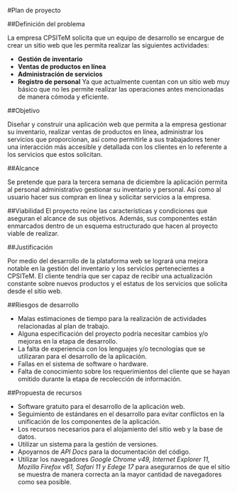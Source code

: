 #Plan de proyecto

##Definición del problema

La empresa CPSITeM solicita que un equipo de desarrollo se encargue de crear un sitio web que les permita realizar las siguientes actividades:
 - **Gestión de inventario**
 - **Ventas de productos en línea**
 - **Administración de servicios**
 - **Registro de personal**
Ya que actualmente cuentan con un sitio web muy básico que no les permite realizar las operaciones antes mencionadas de manera cómoda y eficiente.


##Objetivo

Diseñar y construir una aplicación web que permita a la empresa gestionar su inventario, realizar ventas de productos en línea, administrar los servicios que proporcionan, así como permitirle a sus trabajadores tener una interacción más accesible y detallada con los clientes en lo referente a los servicios que estos solicitan.


##Alcance

Se pretende que para la tercera semana de diciembre la aplicación permita al personal administrativo gestionar su inventario y personal. Así como al usuario hacer sus compran en línea y solicitar servicios a la empresa.


##Viabilidad
El proyecto reúne las características y condiciones que aseguran el alcance de sus objetivos. Además, sus componentes están enmarcados dentro de un esquema estructurado que hacen al proyecto viable de realizar.


##Justificación

Por medio del desarrollo de la plataforma web se logrará una mejora notable en la gestión del inventario y los servicios pertenecientes a CPSITeM. El cliente tendría que ser capaz de recibir una actualización constante sobre nuevos productos y el estatus de los servicios que solicita desde el sitio web.


##Riesgos de desarrollo

 - Malas estimaciones de tiempo para la realización de actividades relacionadas al plan de trabajo.
 - Alguna especificación del proyecto podría necesitar cambios y/o mejoras en la etapa de desarrollo.
 - La falta de experiencia con los lenguajes y/o tecnologías que se utilizaran para el desarrollo de la aplicación.
 - Fallas en el sistema de software o hardware.
 - Falta de conocimiento sobre los requerimientos del cliente que se hayan omitido durante la etapa de recolección de información.


##Propuesta de recursos

 - Software gratuito para el desarrollo de la aplicación web.
 - Seguimiento de estándares en el desarrollo para evitar conflictos en la unificación de los componentes de la aplicación.
 - Los recursos necesarios para el alojamiento del sitio web y la base de datos.
 - Utilizar un sistema para la gestión de versiones.
 - Apoyarnos de *API Docs* para la documentación del código.
 - Utilizar los navegadores *Google Chrome v49, Internet Explorer 11, Mozilla Firefox v61, Safari 11 y Edege 17* para asegurarnos de que el sitio se muestra de manera correcta an la mayor cantidad de navegadores como sea posible.
